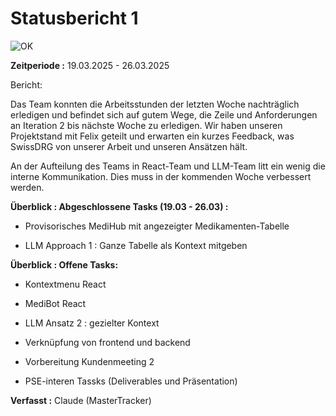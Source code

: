 Statusbericht 1
=============
![OK](./graphics/ok.jpg)

**Zeitperiode :** 19.03.2025 - 26.03.2025 

Bericht:

Das Team konnten die Arbeitsstunden der letzten Woche nachträglich erledigen
und befindet sich auf gutem Wege, die Zeile und Anforderungen an Iteration 2 bis 
nächste Woche zu erledigen. Wir haben unseren Projektstand mit Felix geteilt und 
erwarten ein kurzes Feedback, was SwissDRG von unserer Arbeit
und unseren Ansätzen hält. 

An der Aufteilung des Teams in React-Team und LLM-Team litt ein wenig die interne Kommunikation.
Dies muss in der kommenden Woche verbessert werden.



**Überblick : Abgeschlossene Tasks (19.03 - 26.03) :**

- Provisorisches MediHub mit angezeigter Medikamenten-Tabelle

- LLM Approach 1 : Ganze Tabelle als Kontext mitgeben


**Überblick : Offene Tasks:**

- Kontextmenu React 
- MediBot React
- LLM Ansatz 2 : gezielter Kontext
- Verknüpfung von frontend und backend
- Vorbereitung Kundenmeeting 2

- PSE-interen Tassks (Deliverables und Präsentation)

**Verfasst :** Claude (MasterTracker)

 